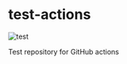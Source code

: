 # test-actions

![test](https://github.com/Nklya/test-actions/workflows/test/badge.svg)

Test repository for GitHub actions
